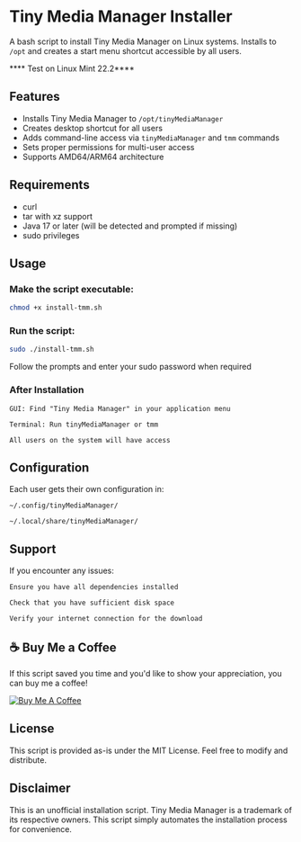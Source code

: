 # Tiny Media Manager Installer

A bash script to install Tiny Media Manager on Linux systems. Installs to `/opt` and creates a start menu shortcut accessible by all users.

**** Test on Linux Mint 22.2****
## Features

- Installs Tiny Media Manager to `/opt/tinyMediaManager`
- Creates desktop shortcut for all users
- Adds command-line access via `tinyMediaManager` and `tmm` commands
- Sets proper permissions for multi-user access
- Supports AMD64/ARM64 architecture

## Requirements

- curl
- tar with xz support
- Java 17 or later (will be detected and prompted if missing)
- sudo privileges

## Usage

### Make the script executable:
   ```bash
   chmod +x install-tmm.sh 
   ```

### Run the script:
``` bash
sudo ./install-tmm.sh
```
Follow the prompts and enter your sudo password when required

### After Installation

    GUI: Find "Tiny Media Manager" in your application menu

    Terminal: Run tinyMediaManager or tmm

    All users on the system will have access

## Configuration

Each user gets their own configuration in:

    ~/.config/tinyMediaManager/

    ~/.local/share/tinyMediaManager/

## Support

If you encounter any issues:

    Ensure you have all dependencies installed

    Check that you have sufficient disk space

    Verify your internet connection for the download

## ☕ Buy Me a Coffee

If this script saved you time and you'd like to show your appreciation, you can buy me a coffee!

<a href="https://www.buymeacoffee.com/grimsbygeek" target="_blank">
  <img src="https://img.shields.io/badge/Buy%20Me%20a%20Coffee-%230079FF.svg?style=for-the-badge&logo=buymeacoffee&logoColor=white" alt="Buy Me A Coffee" />
</a>

## License

This script is provided as-is under the MIT License. Feel free to modify and distribute.

## Disclaimer
This is an unofficial installation script. Tiny Media Manager is a trademark of its respective owners. This script simply automates the installation process for convenience.